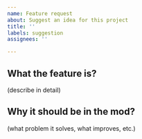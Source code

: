 ```yaml
---
name: Feature request
about: Suggest an idea for this project
title: ''
labels: suggestion
assignees: ''

---
```


## What the feature is?

(describe in detail)

## Why it should be in the mod?

(what problem it solves, what improves, etc.)
